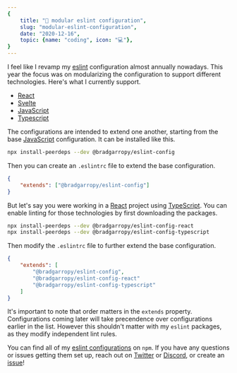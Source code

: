 ```yaml
---
{
    title: "💎 modular eslint configuration",
    slug: "modular-eslint-configuration",
    date: "2020-12-16",
    topic: {name: "coding", icon: "💻"},
}
---
```


I feel like I revamp my [eslint][eslint] configuration almost annually nowadays. This year the focus was on modularizing the configuration to support different technologies. Here's what I currently support.

-   [React][npm-eslint-react]
-   [Svelte][npm-eslint-svelte]
-   [JavaScript][npm-eslint-base]
-   [Typescript][npm-eslint-typescript]

The configurations are intended to extend one another, starting from the base [JavaScript][npm-eslint-base] configuration. It can be installed like this.

```bash
npx install-peerdeps --dev @bradgarropy/eslint-config
```

Then you can create an `.eslintrc` file to extend the base configuration.

```json
{
    "extends": ["@bradgarropy/eslint-config"]
}
```

But let's say you were working in a [React][react] project using [TypeScript][typescript]. You can enable linting for those technologies by first downloading the packages.

```bash
npx install-peerdeps --dev @bradgarropy/eslint-config-react
npx install-peerdeps --dev @bradgarropy/eslint-config-typescript
```

Then modify the `.eslintrc` file to further extend the base configuration.

```json
{
    "extends": [
        "@bradgarropy/eslint-config",
        "@bradgarropy/eslint-config-react"
        "@bradgarropy/eslint-config-typescript"
    ]
}
```

It's important to note that order matters in the `extends` property. Configurations coming later will take precendence over configurations earlier in the list. However this shouldn't matter with my `eslint` packages, as they modify independent lint rules.

You can find all of my [eslint configurations][npm-eslint] on `npm`. If you have any questions or issues getting them set up, reach out on [Twitter][twitter] or [Discord][discord], or create an [issue][issues]!

[twitter]: https://twitter.com/bradgarropy
[discord]: https://bradgarropy.com/discord
[issues]: https://github.com/bradgarropy/eslint-config/issues/new
[react]: https://reactjs.org
[typescript]: https://www.typescriptlang.org
[eslint]: https://eslint.org
[npm-eslint]: https://npmjs.com/search?q=%40bradgarropy%2Feslint-config
[npm-eslint-base]: https://npmjs.com/package/@bradgarropy/eslint-config
[npm-eslint-react]: https://npmjs.com/package/@bradgarropy/eslint-config-react
[npm-eslint-svelte]: https://npmjs.com/package/@bradgarropy/eslint-config-svelte
[npm-eslint-typescript]: https://npmjs.com/package/@bradgarropy/eslint-config-typescript
